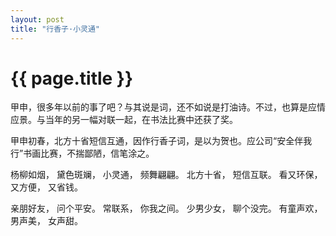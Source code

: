 ```yaml
---
layout: post
title: "行香子·小灵通"
---
```


# {{ page.title }}

甲申，很多年以前的事了吧？与其说是词，还不如说是打油诗。不过，也算是应情应景。与当年的另一幅对联一起，在书法比赛中还获了奖。


甲申初春，北方十省短信互通，因作行香子词，是以为贺也。应公司“安全伴我行”书画比赛，不揣鄙陋，信笔涂之。



杨柳如烟，
黛色斑斓，
小灵通，
频舞翩翩。
北方十省，
短信互联。
看又环保，
又方便，
又省钱。

亲朋好友，
问个平安。
常联系，
你我之间。
少男少女，
聊个没完。
有童声欢，
男声美，
女声甜。

